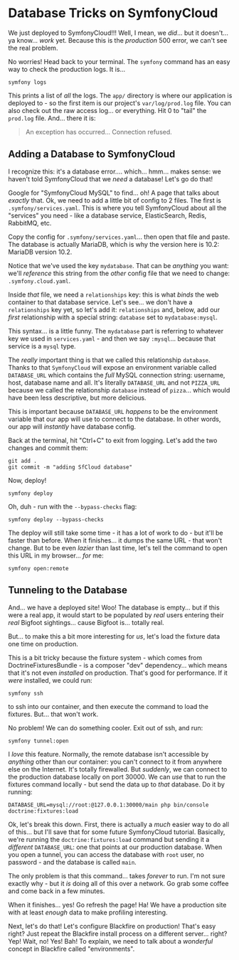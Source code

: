 # Database Tricks on SymfonyCloud

We just deployed to SymfonyCloud!!! Well, I mean, we *did*... but it doesn't...
ya know... *work* yet. Because this is the *production* 500 error, we can't see
the real problem.

No worries! Head back to your terminal. The `symfony` command has an easy way to
check the production logs. It is...

```terminal
symfony logs
```

This prints a list of *all* the logs. The `app/` directory is where our application
is deployed to - so the first item is our project's `var/log/prod.log` file. You
can also check out the raw access log... or everything. Hit 0 to "tail" the `prod.log`
file. And... there it is:

> An exception has occurred... Connection refused.

## Adding a Database to SymfonyCloud

I recognize this: it's a database error.... which... hmm... makes sense: we haven't
told SymfonyCloud that we *need* a database! Let's go do that!

Google for "SymfonyCloud MySQL" to find... oh! A page that talks about *exactly*
that. Ok, we need to add a little bit of config to 2 files. The first is
`.symfony/services.yaml`. This is where you tell SymfonyCloud about all the
"services" you need - like a database service, ElasticSearch, Redis, RabbitMQ, etc.

Copy the config for `.symfony/services.yaml`... then open that file and paste.
The database is actually MariaDB, which is why the version here is 10.2:
MariaDB version 10.2.

Notice that we've used the key `mydatabase`. That can be *anything* you want: we'll
*reference* this string from the *other* config file that we need to change:
`.symfony.cloud.yaml`.

Inside *that* file, we need a `relationships` key: this is what *binds* the
web container to that database service. Let's see... we don't have a
`relationships` key yet, so let's add it: `relationships` and, below, add our
*first* relationship with a special string: `database` set to `mydatabase:mysql`.

This syntax... is a little funny. The `mydatabase` part is referring to whatever
key we used in `services.yaml` - and then we say `:mysql`... because that service
is a `mysql` type.

The *really* important thing is that we called this relationship `database`. Thanks
to that `SymfonyCloud` will expose an environment variable called `DATABASE_URL`
which contains the *full* MySQL connection string: username, host, database name
and all. It's literally `DATABASE_URL` and not `PIZZA_URL` because we called the
relationship `database` instead of `pizza`... which would have been less
descriptive, but more delicious.

This is important because `DATABASE_URL` *happens* to be the environment variable
that our app will use to connect to the database. In other words, our app will
*instantly* have database config.

Back at the terminal, hit "Ctrl+C" to exit from logging. Let's add the two changes
and commit them:

```terminal
git add .
git commit -m "adding SfCloud database"
```

Now, deploy!

```terminal
symfony deploy
```

Oh, duh - run with the `--bypass-checks` flag:

```terminal-silent
symfony deploy --bypass-checks
```

The deploy will still take some time - it has a lot of work to do - but it'll
be faster than before. When it finishes... it dumps the same URL - that
won't change. But to be even *lazier* than last time, let's tell the command to
open this URL in my browser... *for* me:

```terminal
symfony open:remote
```

## Tunneling to the Database

And... we have a deployed site! Woo! The database is empty... but if this were
a real app, it would start to be populated by *real* users entering their *real*
Bigfoot sightings... cause Bigfoot is... totally real.

But... to make this a bit more interesting for *us*, let's load the fixture data
one time on production.

This is a bit tricky because the fixture system  - which comes from
DoctrineFixturesBundle - is a composer "dev" dependency... which means that
it's not even *installed* on production. That's good for performance. If it
*were* installed, we could run:

```terminal
symfony ssh
```

to ssh into our container, and then execute the command to load the fixtures. But...
that won't work.

No problem! We can do something cooler. Exit out of ssh, and run:

```terminal
symfony tunnel:open
```

I *love* this feature. Normally, the remote database isn't accessible by *anything*
other than our container: you can't connect to it from anywhere else on the
Internet. It's totally firewalled. But *suddenly*, we can connect to the production
database locally on port 30000. We can *use* that to run the fixtures command
locally - but send the data up to *that* database. Do it by running:

```terminal
DATABASE_URL=mysql://root:@127.0.0.1:30000/main php bin/console doctrine:fixtures:load
```

Ok, let's break this down. First, there is actually a *much* easier way to do all
of this... but I'll save that for some future SymfonyCloud tutorial. Basically,
we're running the `doctrine:fixtures:load` command but sending it a *different*
`DATABASE_URL`: one that points at our production database. When you open a
tunnel, you can access the database with `root` user, no password - and the
database is called `main`.

The only problem is that this command... takes *forever* to run. I'm not sure
exactly why - but it *is* doing all of this over a network. Go grab some coffee
and come back in a few minutes.

When it finishes... yes! Go refresh the page! Ha! We have a production site with
at least *enough* data to make profiling interesting.

Next, let's do that! Let's configure Blackfire on production! That's easy right?
Just repeat the Blackfire install process on a different server... right? Yep!
Wait, no! Yes! Bah! To explain, we need to talk about a *wonderful* concept
in Blackfire called "environments".
